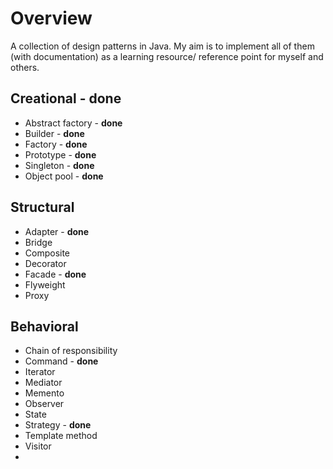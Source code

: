 # Overview
A collection of design patterns in Java. 
My aim is to implement all of them (with documentation) as a learning resource/ reference point for myself and others.


## Creational	- **done**
* Abstract factory - **done**
* Builder - **done**
* Factory - **done**
* Prototype - **done**
* Singleton - **done**
* Object pool - **done**

## Structural	
* Adapter - **done**
* Bridge 
* Composite 
* Decorator 
* Facade - **done**
* Flyweight 
* Proxy

## Behavioral	
* Chain of responsibility 
* Command - **done**
* Iterator 
* Mediator 
* Memento 
* Observer 
* State 
* Strategy - **done**
* Template method 
* Visitor
*